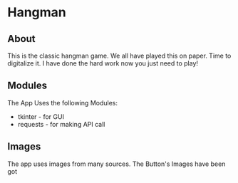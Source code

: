 # Hangman

## About

This is the classic hangman game. We all have played this on paper. Time to digitalize it. I have done the hard work now you just need to play!

## Modules

The App Uses the following Modules:

* tkinter - for GUI
* requests - for making API call

## Images

The app uses images from many sources. The Button's Images have been got 
